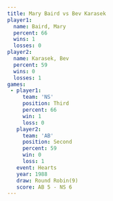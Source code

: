```yaml
---
title: Mary Baird vs Bev Karasek
player1:            
  name: Baird, Mary 
  percent: 66       
  wins: 1           
  losses: 0         
player2:            
  name: Karasek, Bev
  percent: 59       
  wins: 0           
  losses: 1         
games:
 - player1:         
     team: 'NS'     
     position: Third
     percent: 66    
     win: 1         
     loss: 0        
   player2:          
     team: 'AB'      
     position: Second
     percent: 59     
     win: 0          
     loss: 1         
   event: Hearts       
   year: 1988          
   draw: Round Robin(9)
   score: AB 5 - NS 6  
---
```

